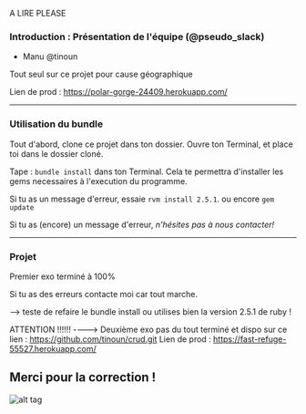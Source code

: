 A LIRE PLEASE 

### Introduction : Présentation de l'équipe (@pseudo_slack)
- Manu @tinoun 

Tout seul sur ce projet pour cause géographique 

Lien de prod : https://polar-gorge-24409.herokuapp.com/

-------------

### Utilisation du bundle

Tout d'abord, clone ce projet dans ton dossier.
Ouvre ton Terminal, et place toi dans le dossier cloné.

Tape : `bundle install` dans ton Terminal.
Cela te permettra d'installer les gems necessaires à l'execution du programme.

Si tu as un message d'erreur, essaie `rvm install 2.5.1`.
ou encore `gem update`

Si tu as (encore) un message d'erreur, *n'hésites pas à nous contacter!*

------------

### Projet 

Premier exo terminé à 100% 

Si tu as des erreurs contacte moi car tout marche. 

--> teste de refaire le bundle install ou utilises bien la version 2.5.1 de ruby ! 

ATTENTION !!!!!! ----> Deuxième exo pas du tout terminé et dispo sur ce lien : https://github.com/tinoun/crud.git 
Lien de prod : https://fast-refuge-55527.herokuapp.com/

## Merci pour la correction ! 


![alt tag](https://user-images.githubusercontent.com/37908682/38898586-acc9ed70-4295-11e8-9433-fa83027043be.png)
